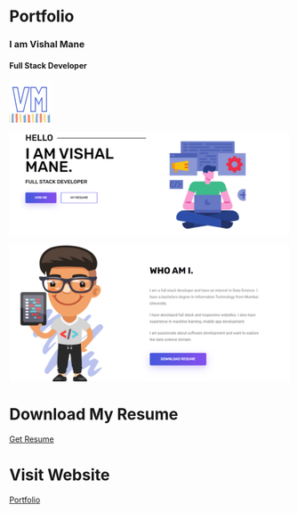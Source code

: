 # Portfolio

<p align="center">
    <h3>I am Vishal Mane </h3>
    <h4>Full Stack Developer </h4>
    <a href="https://vishalmanes109.github.io/portfolio/">
        <img src="img/logo1.png" alt="Logo" width="15%" height="15%">
    </a>
</p>    



<a href=" https://vishalmanes109.github.io/portfolio/" > <img src='img/readme_first.png' alt='about_me'></a>


<a href=" https://vishalmanes109.github.io/portfolio/" ><img src='img/readme_2nd.png'></a>


# Download My Resume

<a href="./files/Vishal_Mane_Resume_oct2020.docx"> Get Resume </a> 

# Visit Website 
<a href="https://vishalmanes109.github.io/portfolio/" >Portfolio</a>